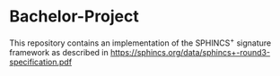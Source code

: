 # Bachelor-Project

This repository contains an implementation of the SPHINCS<sup>+</sup> signature framework as described in https://sphincs.org/data/sphincs+-round3-specification.pdf
